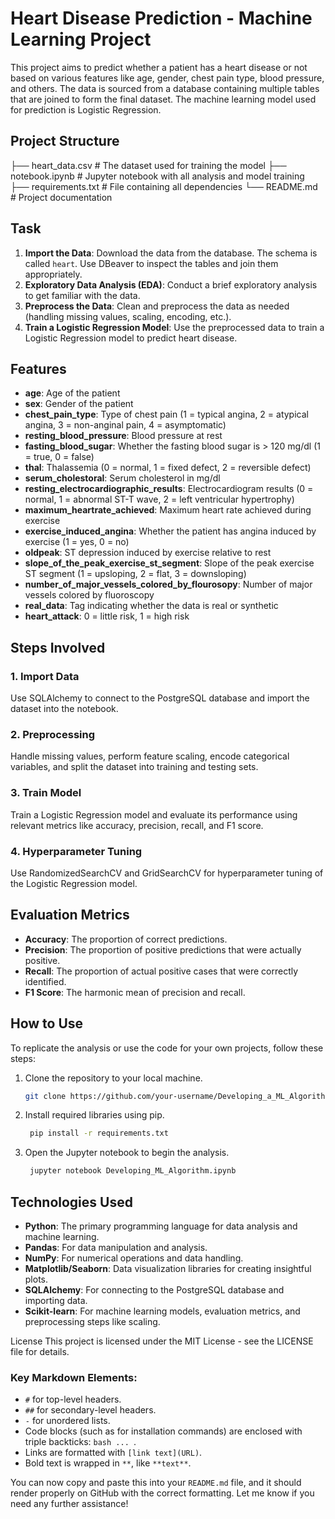 # Heart Disease Prediction - Machine Learning Project

This project aims to predict whether a patient has a heart disease or not based on various features like age, gender, chest pain type, blood pressure, and others. The data is sourced from a database containing multiple tables that are joined to form the final dataset. The machine learning model used for prediction is Logistic Regression.

## Project Structure

├── heart_data.csv # The dataset used for training the model ├── notebook.ipynb # Jupyter notebook with all analysis and model training ├── requirements.txt # File containing all dependencies └── README.md # Project documentation


## Task

1. **Import the Data**: Download the data from the database. The schema is called `heart`. Use DBeaver to inspect the tables and join them appropriately.
2. **Exploratory Data Analysis (EDA)**: Conduct a brief exploratory analysis to get familiar with the data.
3. **Preprocess the Data**: Clean and preprocess the data as needed (handling missing values, scaling, encoding, etc.).
4. **Train a Logistic Regression Model**: Use the preprocessed data to train a Logistic Regression model to predict heart disease.

## Features

- **age**: Age of the patient
- **sex**: Gender of the patient
- **chest_pain_type**: Type of chest pain (1 = typical angina, 2 = atypical angina, 3 = non-anginal pain, 4 = asymptomatic)
- **resting_blood_pressure**: Blood pressure at rest
- **fasting_blood_sugar**: Whether the fasting blood sugar is > 120 mg/dl (1 = true, 0 = false)
- **thal**: Thalassemia (0 = normal, 1 = fixed defect, 2 = reversible defect)
- **serum_cholestoral**: Serum cholesterol in mg/dl
- **resting_electrocardiographic_results**: Electrocardiogram results (0 = normal, 1 = abnormal ST-T wave, 2 = left ventricular hypertrophy)
- **maximum_heartrate_achieved**: Maximum heart rate achieved during exercise
- **exercise_induced_angina**: Whether the patient has angina induced by exercise (1 = yes, 0 = no)
- **oldpeak**: ST depression induced by exercise relative to rest
- **slope_of_the_peak_exercise_st_segment**: Slope of the peak exercise ST segment (1 = upsloping, 2 = flat, 3 = downsloping)
- **number_of_major_vessels_colored_by_flourosopy**: Number of major vessels colored by fluoroscopy
- **real_data**: Tag indicating whether the data is real or synthetic
- **heart_attack**: 0 = little risk, 1 = high risk

## Steps Involved

### 1. Import Data
Use SQLAlchemy to connect to the PostgreSQL database and import the dataset into the notebook.

### 2. Preprocessing
Handle missing values, perform feature scaling, encode categorical variables, and split the dataset into training and testing sets.

### 3. Train Model
Train a Logistic Regression model and evaluate its performance using relevant metrics like accuracy, precision, recall, and F1 score.

### 4. Hyperparameter Tuning
Use RandomizedSearchCV and GridSearchCV for hyperparameter tuning of the Logistic Regression model.

## Evaluation Metrics
- **Accuracy**: The proportion of correct predictions.
- **Precision**: The proportion of positive predictions that were actually positive.
- **Recall**: The proportion of actual positive cases that were correctly identified.
- **F1 Score**: The harmonic mean of precision and recall.

## How to Use
To replicate the analysis or use the code for your own projects, follow these steps:
1. Clone the repository to your local machine.
   ```bash
   git clone https://github.com/your-username/Developing_a_ML_Algorithm.git


2. Install required libraries using pip.
   ```bash 
    pip install -r requirements.txt

3. Open the Jupyter notebook to begin the analysis.
   ```bash 
    jupyter notebook Developing_ML_Algorithm.ipynb
    ```

## Technologies Used
- **Python**: The primary programming language for data analysis and machine learning.
- **Pandas**: For data manipulation and analysis.
- **NumPy**: For numerical operations and data handling.
- **Matplotlib/Seaborn**: Data visualization libraries for creating insightful plots.
- **SQLAlchemy**: For connecting to the PostgreSQL database and importing data.
- **Scikit-learn**: For machine learning models, evaluation metrics, and preprocessing steps like scaling.


License
This project is licensed under the MIT License - see the LICENSE file for details.



### Key Markdown Elements:
- `#` for top-level headers.
- `##` for secondary-level headers.
- `-` for unordered lists.
- Code blocks (such as for installation commands) are enclosed with triple backticks: ```bash ... ```.
- Links are formatted with `[link text](URL)`.
- Bold text is wrapped in `**`, like `**text**`.

You can now copy and paste this into your `README.md` file, and it should render properly on GitHub with the correct formatting. Let me know if you need any further assistance!
